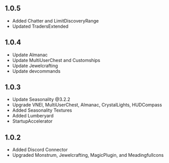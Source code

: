 ## 1.0.5
- Added Chatter and LimitDiscoveryRange
- Updated TradersExtended

## 1.0.4
- Update Almanac
- Update MultiUserChest and Customships
- Update Jewelcrafting
- Update devcommands

## 1.0.3 
- Update Seasonality @3.2.2
- Upgrade VNEI, MultiUserChest, Almanac, CrystalLights, HUDCompass 
- Added Seasonality Textures
- Added Lumberyard
- StartupAccelerator

## 1.0.2

- Added Discord Connector
- Upgraded Monstrum, Jewelcrafting, MagicPlugin, and MeadingfulIcons